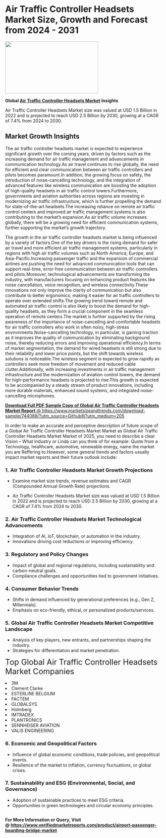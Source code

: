 <H1>Air Traffic Controller Headsets Market Size, Growth and Forecast from 2024 - 2031</H1><img class="aligncenter size-medium wp-image-584254" src="https://thirdeyenews.in/wp-content/uploads/2024/09/Global-Market-Research-300x168.jpeg" alt="" width="300" height="168" /><p><strong>Global&nbsp;<a href="https://www.marketsizeandtrends.com/download-sample/744088/?utm_source=Github8j?utm_medium=205">Air Traffic Controller Headsets Market</a> Insights</strong></p><p>Air Traffic Controller Headsets Market size was valued at USD 1.5 Billion in 2022 and is projected to reach USD 2.5 Billion by 2030, growing at a CAGR of 7.4% from 2024 to 2030.</p><p><h2>Market Growth Insights</h2> <p>The air traffic controller headsets market is expected to experience significant growth over the coming years, driven by factors such as the increasing demand for air traffic management and advancements in communication technology.As air travel continues to rise globally, the need for efficient and clear communication between air traffic controllers and pilots becomes paramount.In addition, the growing focus on safety, the introduction of noise-cancelling technology, and the integration of advanced features like wireless communication are boosting the adoption of high-quality headsets in air traffic control towers.Furthermore, governments and aviation authorities across regions are investing in modernizing air traffic infrastructure, which is further propelling the demand for state-of-the-art headsets.The increasing reliance on remote air traffic control centers and improved air traffic management systems is also contributing to the market’s expansion.As air traffic volume increases globally, there will be a growing need for efficient communication systems, further supporting the market’s growth trajectory.<p><a href="#"></a></p> <p>The growth in the air traffic controller headsets market is being influenced by a variety of factors.One of the key drivers is the rising demand for safer air travel and more efficient air traffic management systems, particularly in regions with high air traffic volumes such as North America, Europe, and Asia-Pacific.Increasing passenger traffic and the expansion of commercial airlines are pushing the need for advanced communication tools that can support real-time, error-free communication between air traffic controllers and pilots.Moreover, technological advancements are transforming the industry, with manufacturers focusing on enhancing product features like noise cancellation, voice recognition, and wireless connectivity.These innovations not only improve the clarity of communication but also contribute to better ergonomics, making it easier for air traffic controllers to operate over extended shifts.The growing trend toward remote and automated air traffic control is also likely to boost the demand for high-quality headsets, as they form a crucial component in the seamless operation of remote centers.The market is further supported by the rising awareness of the importance of noise-cancelling and comfortable headsets for air traffic controllers who work in often noisy, high-stress environments.Noise-cancelling technology, in particular, is gaining traction as it improves the quality of communication by eliminating background noise, thereby reducing errors and improving operational efficiency.In terms of market segmentation, the demand for wired headsets is still strong due to their reliability and lower price points, but the shift towards wireless solutions is noticeable.The wireless segment is expected to grow rapidly as controllers seek more freedom of movement and reduced cable clutter.Additionally, with increasing investments in air traffic management infrastructure and the modernization of aviation control towers, the demand for high-performance headsets is projected to rise.This growth is expected to be accompanied by a steady stream of product innovations, including more durable materials, enhanced sound systems, and integrated noise-cancelling microphones.<p><a href="#"></p><p><span class=""><strong>Download Full PDF Sample Copy of Global Air Traffic Controller Headsets Market Report</strong> @ <a href="https://www.marketsizeandtrends.com/download-sample/744088/?utm_source=Github8j?utm_medium=205" target="_blank">https://www.marketsizeandtrends.com/download-sample/744088/?utm_source=Github8j?utm_medium=205</a></span></p><p>In order to make an accurate and perceptive description of future scope of a Global&nbsp;Air Traffic Controller Headsets Market Market as Global&nbsp;Air Traffic Controller Headsets Market Market of 2025, you need to describe a clear Vision &ndash; What Industry or Linda can you think of for example: Quote from a Technology, healthcare, automotive, renewable energy, name the market you are Reffering to.However, some general trends and factors usually impact market reports and their future outlook include:</p><h3>1.&nbsp;<strong>Air Traffic Controller Headsets Market Growth Projections</strong></h3><ul><li>Examine market size trends, revenue estimates and CAGR (Compounded Annual Growth Rate) projections.</li><li><p>Air Traffic Controller Headsets Market size was valued at USD 1.5 Billion in 2022 and is projected to reach USD 2.5 Billion by 2030, growing at a CAGR of 7.4% from 2024 to 2030.</p></li></ul><h3>2.&nbsp;<strong>Air Traffic Controller Headsets Market Technological Advancements</strong></h3><ul><li>Integration of AI, IoT, blockchain, or automation in the industry.</li><li>Innovations driving cost reductions or improving efficiency.</li></ul><h3>3.&nbsp;<strong>Regulatory and Policy Changes</strong></h3><ul><li>Impact of global and regional regulations, including sustainability and carbon-neutral goals.</li><li>Compliance challenges and opportunities tied to government initiatives.</li></ul><h3>4.&nbsp;<strong>Consumer Behavior Trends</strong></h3><ul><li>Shifts in demand influenced by generational preferences (e.g., Gen Z, Millennials).</li><li>Emphasis on eco-friendly, ethical, or personalized products/services.</li></ul><h3>5.&nbsp;<strong>Global Air Traffic Controller Headsets Market Competitive Landscape</strong></h3><ul><li>Analysis of key players, new entrants, and partnerships shaping the industry.</li><li>Strategies for differentiation and market penetration.</li></ul><p data-pm-slice="1 1 []"><span style="color: inherit; font-family: inherit; font-size: 25px;">Top Global Air Traffic Controller Headsets Market Companies</span></p><div class="" data-test-id=""><p><li>3M</li><li> Clement Clarke</li><li> ESTERLINE BELGIUM</li><li> FACTEM</li><li> GLOBALSYS</li><li> Holmberg</li><li> IMTRADEX</li><li> PLANTRONICS</li><li> SENNHEISER AVIATION</li><li> VALIS ENGINEERING</li></p></div><h3>6.&nbsp;<strong>Economic and Geopolitical Factors</strong></h3><ul><li>Influence of global economic conditions, trade policies, and geopolitical events.</li><li>Resilience of the market to inflation, currency fluctuations, or global crises.</li></ul><h3>7.&nbsp;<strong>Sustainability and ESG (Environmental, Social, and Governance)</strong></h3><ul><li>Adoption of sustainable practices to meet ESG criteria.</li><li>Opportunities in green technologies and circular economy principles.</li></ul><h2><strong style="font-size: 14px;">For More Information or Query, Visit @&nbsp;</strong><a style="background-color: #ffffff; font-size: 14px;" href="https://www.marketsizeandtrends.com/report/air-traffic-controller-headsets-market/" target="_blank">https://www.verifiedmarketreports.com/product/airport-passenger-boarding-bridge-market</a></h2>